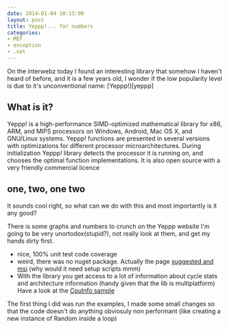 ```yaml
---
date: 2014-01-04 10:13:00
layout: post
title: Yeppp!... for numbers
categories:
- MEF
- exception
- .net
---
```


On the interwebz today I found an interesting library that somehow I haven't heard of before, and it is a few years old, 
I wonder if the low popularity level is due to it's unconventional name: [Yeppp!][yeppp]

## What is it?

Yeppp! is a high-performance SIMD-optimized mathematical library for x86, ARM, and MIPS processors on Windows, Android, 
Mac OS X, and GNU/Linux systems. Yeppp! functions are presented in several versions with optimizations for different 
processor microarchitectures. During initialization Yeppp! library detects the processor it is running on, and chooses 
the optimal function implementations. It is also open source with a very friendly commercial licence

## one, two, one two

It sounds cool right, so what can we do with this and most importantly is it any good? 

There is some  graphs and numbers to crunch on the Yeppp website I'm going to be very unortodox(stupid?), not really look at them, and get my hands dirty first.

- nice, 100% unit test code coverage
- weird, there was no nuget package. Actually the page [suggested and msi][msi] (why would it need setup scripts mmm)
- With the library you get access to a lot of information about cycle stats and architecture information (handy given that the lib is multiplatform) Have a look at the [CpuInfo sample][cpu-info]


The first thing I did was run the examples, I made some small changes so that the code doesn't do anything obviosuly non performant (like creating a new instance of Random inside a loop)

[yep]:[http://yeppp.info]
[msi]:[http://docs.yeppp.info/cs/index.html]
[cpu-info]:[http://docs.yeppp.info/cs/_cpu_info_8cs-example.html]